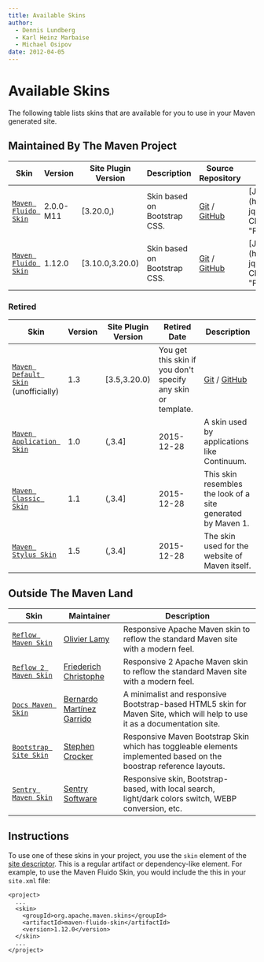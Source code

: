 ```yaml
---
title: Available Skins
author: 
  - Dennis Lundberg
  - Karl Heinz Marbaise
  - Michael Osipov
date: 2012-04-05
---
```


<!-- Licensed to the Apache Software Foundation (ASF) under one-->
<!-- or more contributor license agreements.  See the NOTICE file-->
<!-- distributed with this work for additional information-->
<!-- regarding copyright ownership.  The ASF licenses this file-->
<!-- to you under the Apache License, Version 2.0 (the-->
<!-- "License"); you may not use this file except in compliance-->
<!-- with the License.  You may obtain a copy of the License at-->
<!---->
<!--   http://www.apache.org/licenses/LICENSE-2.0-->
<!---->
<!-- Unless required by applicable law or agreed to in writing,-->
<!-- software distributed under the License is distributed on an-->
<!-- "AS IS" BASIS, WITHOUT WARRANTIES OR CONDITIONS OF ANY-->
<!-- KIND, either express or implied.  See the License for the-->
<!-- specific language governing permissions and limitations-->
<!-- under the License.-->
<!-- NOTE: For help with the syntax of this file, see:-->
<!-- https://maven.apache.org/doxia/references/apt-format.html-->
# Available Skins

The following table lists skins that are available for you to use in your Maven generated site\.

## Maintained By The Maven Project

|**Skin**|**Version**|Site Plugin Version|**Description**|**Source Repository**|**Issue Tracking**|
|---|---|---|---|---|---|
|[ `Maven Fluido Skin`](/skins/maven\-fluido\-skin/)|2\.0\.0\-M11|\[3\.20\.0,\)|Skin based on Bootstrap CSS\.|[Git](http://gitbox\.apache\.org/repos/asf/maven\-fluido\-skin\.git) / [GitHub](https://github\.com/apache/maven\-fluido\-skin/)|[JIRA](https://issues\.apache\.org/jira/issues/?jql=project = MSKINS AND status \!= Closed AND component = &quot;Fluido\+Skin&quot;)|
|[ `Maven Fluido Skin`](/skins/maven\-fluido\-skin/)|1\.12\.0|\[3\.10\.0,3\.20\.0\)|Skin based on Bootstrap CSS\.|[Git](http://gitbox\.apache\.org/repos/asf/maven\-fluido\-skin\.git/) / [GitHub](https://github\.com/apache/maven\-fluido\-skin/)|[JIRA](https://issues\.apache\.org/jira/issues/?jql=project = MSKINS AND status \!= Closed AND component = &quot;Fluido\+Skin&quot;)|
### Retired

|**Skin**|**Version**|Site Plugin Version|**Retired Date**|**Description**|
|---|---|---|---|---|
|[ `Maven Default Skin`](/skins/maven\-default\-skin/) \(unofficially\)|1\.3|\[3\.5,3\.20\.0\)|You get this skin if you don&apos;t specify any skin or template\.|[Git](http://gitbox\.apache\.org/repos/asf/maven\-default\-skin\.git/) / [GitHub](https://github\.com/apache/maven\-default\-skin/)|
|[ `Maven Application Skin`](/skins/maven\-application\-skin/)|1\.0|\(,3\.4\]|2015\-12\-28|A skin used by applications like Continuum\.|
|[ `Maven Classic Skin`](/skins/maven\-classic\-skin/)|1\.1|\(,3\.4\]|2015\-12\-28|This skin resembles the look of a site generated by Maven 1\.|
|[ `Maven Stylus Skin`](/skins/maven\-stylus\-skin/)|1\.5|\(,3\.4\]|2015\-12\-28|The skin used for the website of Maven itself\.|
## Outside The Maven Land

|**Skin**|**Maintainer**|**Description**|
|---|---|---|
|[ `Reflow Maven Skin`](https://olamy\.github\.io/reflow\-maven\-skin/)|[ Olivier Lamy](https://github\.com/olamy)|Responsive Apache Maven skin to reflow the standard Maven site with a modern feel\.|
|[ `Reflow 2 Maven Skin`](https://devacfr\.github\.io/reflow\-maven\-skin/)|[ Friederich Christophe](https://github\.com/devacfr)|Responsive 2 Apache Maven skin to reflow the standard Maven site with a modern feel\.|
|[ `Docs Maven Skin`](http://docs\.bernardomg\.com/maven/docs\-maven\-skin/)|[ Bernardo Martínez Garrido](https://github\.com/Bernardo\-MG)|A minimalist and responsive Bootstrap\-based HTML5 skin for Maven Site, which will help to use it as a documentation site\.|
|[ `Bootstrap Site Skin`](https://stevecrox\.github\.io/maven\-site\-bootstrap\-skin//)|[ Stephen Crocker](https://github\.com/stevecrox/maven\-site\-bootstrap\-skin)|Responsive Maven Bootstrap Skin which has toggleable elements implemented based on the boostrap reference layouts\.|
|[ `Sentry Maven Skin`](https://sentrysoftware\.org/sentry\-maven\-skin/)|[ Sentry Software](https://github\.com/sentrysoftware/sentry\-maven\-skin)|Responsive skin, Bootstrap\-based, with local search, light/dark colors switch, WEBP conversion, etc\.|
## Instructions

To use one of these skins in your project, you use the `skin` element of the [site descriptor](/plugins/maven\-site\-plugin/examples/sitedescriptor\.html)\. This is a regular artifact or dependency\-like element\. For example, to use the Maven Fluido Skin, you would include the this in your `site.xml` file:

```
<project>
  ...
  <skin>
    <groupId>org.apache.maven.skins</groupId>
    <artifactId>maven-fluido-skin</artifactId>
    <version>1.12.0</version>
  </skin>
  ...
</project>
```

